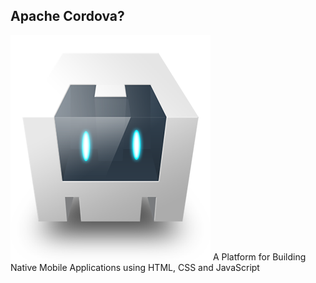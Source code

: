 ##  Apache Cordova?

![alt resources/cordova/cordova-logo.png](resources/cordova/cordova-logo.png) <!-- .element: class="logo center" -->
A Platform for Building Native Mobile Applications using HTML, CSS and JavaScript
